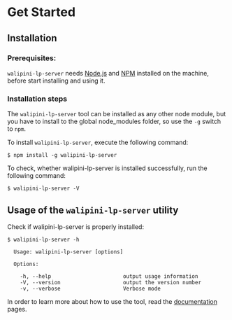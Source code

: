 # Get Started

## Installation

### Prerequisites:

`walipini-lp-server` needs [Node.js](http://nodejs.org/) and [NPM](https://npmjs.org/) installed on the machine, before start installing and using it.

### Installation steps

The `walipini-lp-server` tool can be installed as any other node module, but you have to install to the global node_modules folder, so use the `-g` switch to `npm`.

To install `walipini-lp-server`, execute the following command:

    $ npm install -g walipini-lp-server

To check, whether walipini-lp-server is installed successfully, run the following command:

    $ walipini-lp-server -V


## Usage of the `walipini-lp-server` utility

Check if walipini-lp-server is properly installed:

    $ walipini-lp-server -h

      Usage: walipini-lp-server [options]

      Options:

        -h, --help                       output usage information
        -V, --version                    output the version number
        -v, --verbose                    Verbose mode


In order to learn more about how to use the tool,
read the [documentation](documentation.html) pages.
